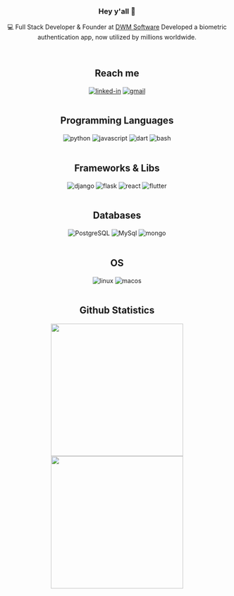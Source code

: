 <div align="center">

### Hey y'all 👋

💻 Full Stack Developer & Founder at [DWM Software](https://dwmsoftware.com/)
<i class="fa-solid fa-fingerprint"></i> Developed a biometric authentication app, now utilized by millions worldwide.

<br>

## Reach me
[<img align="center" alt="linked-in" src="https://img.shields.io/badge/linkedin-%230077B5.svg?&style=for-the-badge&logo=linkedin&logoColor=white" />](https://www.linkedin.com/in/arturpbarbosa/)
[<img align="center" alt="gmail" src="https://img.shields.io/badge/-Gmail-%23333?style=for-the-badge&logo=gmail&logoColor=white" />](mailto:fxbrartur@gmail.com)
<br>
<br> 

## Programming Languages
<img align="center" alt="python" src="https://img.shields.io/badge/-Python-%230077B5?style=for-the-badge&logo=python&logoColor=white" />
<img align="center" alt="javascript" src="https://img.shields.io/badge/javascript-%23323330.svg?style=for-the-badge&logo=javascript&logoColor=%23F7DF1E" />
<img align="center" alt="dart" src="https://img.shields.io/badge/dart-%230175C2.svg?style=for-the-badge&logo=dart&logoColor=white" />
<img align="center" alt="bash" src="https://img.shields.io/badge/shell_script-%23121011.svg?style=for-the-badge&logo=gnu-bash&logoColor=white">
<br>
<br>

## Frameworks & Libs
<img align="center" alt="django" src="https://img.shields.io/badge/django-%23092E20.svg?style=for-the-badge&logo=django&logoColor=white" />
<img align="center" alt="flask" src="https://img.shields.io/badge/flask-%23000.svg?style=for-the-badge&logo=flask&logoColor=white" />
<img align="center" alt="react" src="https://img.shields.io/badge/react-%2320232a.svg?style=for-the-badge&logo=react&logoColor=%2361DAFB" />
<img align="center" alt="flutter" src="https://img.shields.io/badge/Flutter-%2302569B.svg?style=for-the-badge&logo=Flutter&logoColor=white" />
<br>
<br>

## Databases
<img align="center" alt="PostgreSQL" src="https://img.shields.io/badge/PostgreSQL-4169E1?style=for-the-badge&logo=postgresql&logoColor=white">
<img align="center" alt="MySql" src="https://img.shields.io/badge/mysql-%2300f.svg?style=for-the-badge&logo=mysql&logoColor=white">
<img align="center" alt="mongo" src="https://img.shields.io/badge/MongoDB-%234ea94b.svg?style=for-the-badge&logo=mongodb&logoColor=white">
<br>
<br>
  
## OS
<img align="center" alt="linux" src="https://img.shields.io/badge/Linux-FCC624?style=for-the-badge&logo=linux&logoColor=black">
<img align="center" alt="macos" src="https://img.shields.io/badge/mac%20os-000000?style=for-the-badge&logo=macos&logoColor=F0F0F0">
<br>
<br>

## Github Statistics
<img width="300px" align="center" src="https://github-readme-stats.vercel.app/api?username=fxbrartur&theme=dark">
<img width="300px" align="center" src="https://github-readme-stats.vercel.app/api/top-langs/?username=fxbrartur&langs_count=10&layout=compact&theme=dark">

</div>
